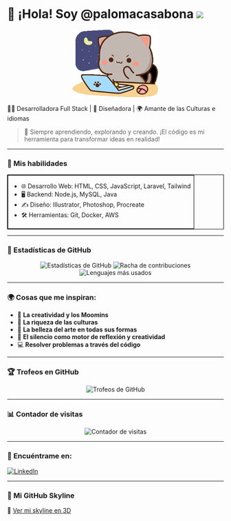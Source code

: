 # 🌟 ¡Hola! Soy @palomacasabona <img src="https://media.giphy.com/media/hvRJCLFzcasrR4ia7z/giphy.gif" width="40"/>

<div align="center">
  <img src="https://github.com/palomacasabona/palomacasabona/raw/main/peach-goma.gif" alt="GIF de Peach Goma" width="200"/>
</div>

🧑‍💻 Desarrolladora Full Stack | 🎨 Diseñadora | 🌍 Amante de las Culturas e idiomas

> 🌠 Siempre aprendiendo, explorando y creando. ¡El código es mi herramienta para transformar ideas en realidad!

---

### 🚀 Mis habilidades

<table style="width: 100%; border-collapse: collapse; border: 1px solid black;">
  <tr>
    <td style="vertical-align: top; border: 1px solid black;">
      <ul>
        <li>🌐 Desarrollo Web: HTML, CSS, JavaScript, Laravel, Tailwind</li>
        <li>🖥️ Backend: Node.js, MySQL, Java</li>
        <li>✍️ Diseño: Illustrator, Photoshop, Procreate</li>
        <li>🛠️ Herramientas: Git, Docker, AWS</li>
      </ul>
    </td>
  </tr>
</table>

---

### 🌈 Estadísticas de GitHub

<div align="center">
  <img src="https://github-readme-stats.vercel.app/api?username=palomacasabona&show_icons=true&theme=radical" alt="Estadísticas de GitHub" width="45%">
  <img src="https://github-readme-streak-stats.herokuapp.com/?user=palomacasabona&theme=radical" alt="Racha de contribuciones" width="45%">
  <br/>
  <img src="https://github-readme-stats.vercel.app/api/top-langs/?username=palomacasabona&layout=compact&theme=radical" alt="Lenguajes más usados" width="45%">
</div>

---

### 🌍 Cosas que me inspiran:
- 🧡 **La creatividad y los Moomins**
- 🌙 **La riqueza de las culturas**
- 🎨 **La belleza del arte en todas sus formas**
- 🤫 **El silencio como motor de reflexión y creatividad**
- 💻 **Resolver problemas a través del código**

---

### 🏆 Trofeos en GitHub
<div align="center">
  <img src="https://github-profile-trophy.vercel.app/?username=palomacasabona&theme=radical" alt="Trofeos de GitHub" width="90%"/>
</div>

---

### 📊 Contador de visitas
<div align="center">
  <img src="https://komarev.com/ghpvc/?username=palomacasabona&label=Visitas%20a%20mi%20perfil&color=brightgreen" alt="Contador de visitas"/>
</div>

---

### 🔗 Encuéntrame en:
[![LinkedIn](https://img.shields.io/badge/LinkedIn-%230077B5.svg?style=for-the-badge&logo=linkedin&logoColor=white)](https://linkedin.com/in/palomacasabona/)

---

### 🌆 Mi GitHub Skyline
🌆 [Ver mi skyline en 3D](https://skyline.github.com/palomacasabona/2023)
